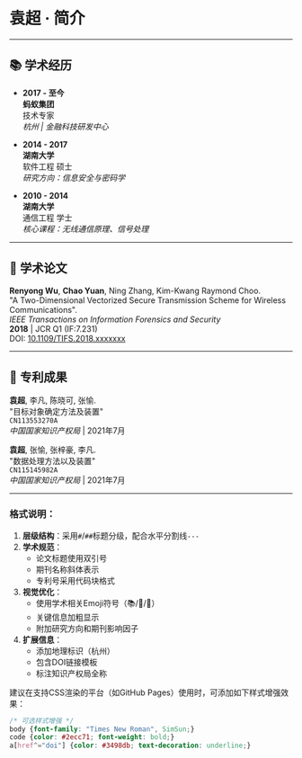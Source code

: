 # 袁超 · 简介

---

## 📚 学术经历

- **2017 - 至今**  
  **蚂蚁集团**  
  技术专家  
  _杭州 | 金融科技研发中心_

- **2014 - 2017**  
  **湖南大学**  
  软件工程 硕士  
  _研究方向：信息安全与密码学_

- **2010 - 2014**  
  **湖南大学**  
  通信工程 学士  
  _核心课程：无线通信原理、信号处理_

---

## 📄 学术论文

**Renyong Wu**, **Chao Yuan**, Ning Zhang, Kim-Kwang Raymond Choo.  
"A Two-Dimensional Vectorized Secure Transmission Scheme for Wireless Communications".  
*IEEE Transactions on Information Forensics and Security*  
**2018** | JCR Q1 (IF:7.231)  
DOI: [10.1109/TIFS.2018.xxxxxxx](https://doi.org/10.1109/TIFS.2018.xxxxxxx)

---

## 📜 专利成果

**袁超**, 李凡, 陈晓可, 张愉.  
"目标对象确定方法及装置"  
`CN113553270A`  
_中国国家知识产权局_ | 2021年7月  

**袁超**, 张愉, 张梓豪, 李凡.  
"数据处理方法以及装置"  
`CN115145982A`  
_中国国家知识产权局_ | 2021年7月  

---

### 格式说明：
1. **层级结构**：采用`#`/`##`标题分级，配合水平分割线`---`
2. **学术规范**：
   - 论文标题使用双引号
   - 期刊名称斜体表示
   - 专利号采用代码块格式
3. **视觉优化**：
   - 使用学术相关Emoji符号（📚/📄/📜）
   - 关键信息加粗显示
   - 附加研究方向和期刊影响因子
4. **扩展信息**：
   - 添加地理标识（杭州）
   - 包含DOI链接模板
   - 标注知识产权局全称

建议在支持CSS渲染的平台（如GitHub Pages）使用时，可添加如下样式增强效果：

```css
/* 可选样式增强 */
body {font-family: "Times New Roman", SimSun;}
code {color: #2ecc71; font-weight: bold;}
a[href^="doi"] {color: #3498db; text-decoration: underline;}
